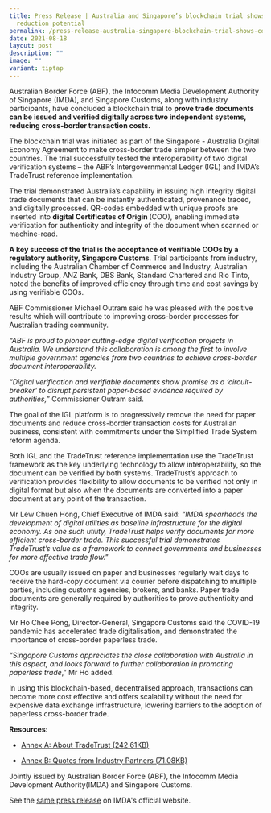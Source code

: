 ```yaml
---
title: Press Release | Australia and Singapore’s blockchain trial shows costs
  reduction potential
permalink: /press-release-australia-singapore-blockchain-trial-shows-costs-reduction-potential/
date: 2021-08-18
layout: post
description: ""
image: ""
variant: tiptap
---
```

<p>Australian Border Force (ABF), the Infocomm Media Development Authority
of Singapore (IMDA), and Singapore Customs, along with industry participants,
have concluded a blockchain trial to <strong>prove trade documents can be issued and verified digitally across two independent systems, reducing cross-border transaction costs.</strong>
</p>
<p>The blockchain trial was initiated as part of the Singapore - Australia
Digital Economy Agreement to make cross-border trade simpler between the
two countries. The trial successfully tested the interoperability of two
digital verification systems – the ABF’s Intergovernmental Ledger (IGL)
and IMDA’s TradeTrust reference implementation.</p>
<p>The trial demonstrated Australia’s capability in issuing high integrity
digital trade documents that can be instantly authenticated, provenance
traced, and digitally processed. QR-codes embedded with unique proofs are
inserted into <strong>digital Certificates of Origin </strong>(COO), enabling
immediate verification for authenticity and integrity of the document when
scanned or machine-read.</p>
<p><strong>A key success of the trial is the acceptance of verifiable COOs by a regulatory authority, Singapore Customs</strong>.
Trial participants from industry, including the Australian Chamber of Commerce
and Industry, Australian Industry Group, ANZ Bank, DBS Bank, Standard Chartered
and Rio Tinto, noted the benefits of improved efficiency through time and
cost savings by using verifiable COOs.</p>
<p>ABF Commissioner Michael Outram said he was pleased with the positive
results which will contribute to improving cross-border processes for Australian
trading community.</p>
<p><em>“ABF is proud to pioneer cutting-edge digital verification projects in Australia. We understand this collaboration is among the first to involve multiple government agencies from two countries to achieve cross-border document interoperability.</em>
</p>
<p><em>“Digital verification and verifiable documents show promise as a ‘circuit-breaker’ to disrupt persistent paper-based evidence required by authorities,</em>”
Commissioner Outram said.</p>
<p>The goal of the IGL platform is to progressively remove the need for paper
documents and reduce cross-border transaction costs for Australian business,
consistent with commitments under the Simplified Trade System reform agenda.</p>
<p>Both IGL and the TradeTrust reference implementation use the TradeTrust
framework as the key underlying technology to allow interoperability, so
the document can be verified by both systems. TradeTrust’s approach to
verification provides flexibility to allow documents to be verified not
only in digital format but also when the documents are converted into a
paper document at any point of the transaction.</p>
<p>Mr Lew Chuen Hong, Chief Executive of IMDA said: <em>“IMDA spearheads the development of digital utilities as baseline infrastructure for the digital economy. As one such utility, TradeTrust helps verify documents for more efficient cross-border trade. This successful trial demonstrates TradeTrust’s value as a framework to connect governments and businesses for more effective trade flow."</em>
</p>
<p>COOs are usually issued on paper and businesses regularly wait days to
receive the hard-copy document via courier before dispatching to multiple
parties, including customs agencies, brokers, and banks. Paper trade documents
are generally required by authorities to prove authenticity and integrity.</p>
<p>Mr Ho Chee Pong, Director-General, Singapore Customs said the COVID-19
pandemic has accelerated trade digitalisation, and demonstrated the importance
of cross-border paperless trade.</p>
<p><em>“Singapore Customs appreciates the close collaboration with Australia in this aspect, and looks forward to further collaboration in promoting paperless trade</em>,”
Mr Ho added.</p>
<p>In using this blockchain-based, decentralised approach, transactions can
become more cost effective and offers scalability without the need for
expensive data exchange infrastructure, lowering barriers to the adoption
of paperless cross-border trade.</p>
<p><strong>Resources:</strong>
</p>
<ul data-tight="true" class="tight">
<li>
<p><a href="https://www.imda.gov.sg/-/media/imda/files/news-and-events/media-room/media-releases/2021/08/tradetrust-factsheet.pdf" class="link__pdf" rel="noopener noreferrer nofollow" target="_blank"><u>Annex A: About TradeTrust (242.61KB)</u></a>
</p>
</li>
<li>
<p><a href="https://www.imda.gov.sg/-/media/imda/files/news-and-events/media-room/media-releases/2021/08/annex-b_quotes.pdf" class="link__pdf" rel="noopener noreferrer nofollow" target="_blank"><u>Annex B: Quotes from Industry Partners (71.08KB)</u></a>
</p>
</li>
</ul>
<p></p>
<p>Jointly issued by Australian Border Force (ABF), the Infocomm Media Development
Authority(IMDA) and Singapore Customs.</p>
<p></p>
<p>See the <a href="https://www.imda.gov.sg/resources/press-releases-factsheets-and-speeches/press-releases/2021/australia-and-singapores-blockchain-trial-shows-promising-results-for-reducing-transaction-costs" rel="noopener noreferrer nofollow" target="_blank">same press release</a> on
IMDA's official website.</p>
<p></p>